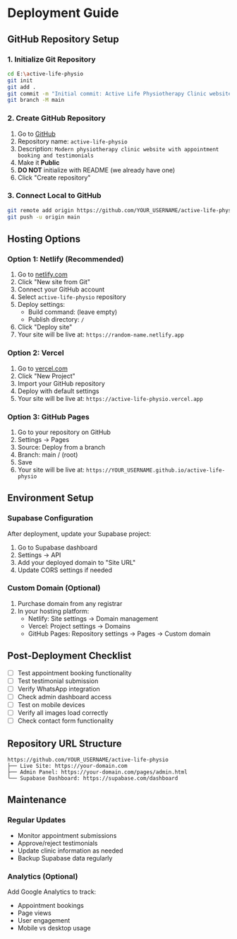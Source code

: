 # Deployment Guide

## GitHub Repository Setup

### 1. Initialize Git Repository
```bash
cd E:\active-life-physio
git init
git add .
git commit -m "Initial commit: Active Life Physiotherapy Clinic website"
git branch -M main
```

### 2. Create GitHub Repository
1. Go to [GitHub](https://github.com/new)
2. Repository name: `active-life-physio`
3. Description: `Modern physiotherapy clinic website with appointment booking and testimonials`
4. Make it **Public**
5. **DO NOT** initialize with README (we already have one)
6. Click "Create repository"

### 3. Connect Local to GitHub
```bash
git remote add origin https://github.com/YOUR_USERNAME/active-life-physio.git
git push -u origin main
```

## Hosting Options

### Option 1: Netlify (Recommended)
1. Go to [netlify.com](https://netlify.com)
2. Click "New site from Git"
3. Connect your GitHub account
4. Select `active-life-physio` repository
5. Deploy settings:
   - Build command: (leave empty)
   - Publish directory: `/`
6. Click "Deploy site"
7. Your site will be live at: `https://random-name.netlify.app`

### Option 2: Vercel
1. Go to [vercel.com](https://vercel.com)
2. Click "New Project"
3. Import your GitHub repository
4. Deploy with default settings
5. Your site will be live at: `https://active-life-physio.vercel.app`

### Option 3: GitHub Pages
1. Go to your repository on GitHub
2. Settings → Pages
3. Source: Deploy from a branch
4. Branch: main / (root)
5. Save
6. Your site will be live at: `https://YOUR_USERNAME.github.io/active-life-physio`

## Environment Setup

### Supabase Configuration
After deployment, update your Supabase project:
1. Go to Supabase dashboard
2. Settings → API
3. Add your deployed domain to "Site URL"
4. Update CORS settings if needed

### Custom Domain (Optional)
1. Purchase domain from any registrar
2. In your hosting platform:
   - Netlify: Site settings → Domain management
   - Vercel: Project settings → Domains
   - GitHub Pages: Repository settings → Pages → Custom domain

## Post-Deployment Checklist

- [ ] Test appointment booking functionality
- [ ] Test testimonial submission
- [ ] Verify WhatsApp integration
- [ ] Check admin dashboard access
- [ ] Test on mobile devices
- [ ] Verify all images load correctly
- [ ] Check contact form functionality

## Repository URL Structure
```
https://github.com/YOUR_USERNAME/active-life-physio
├── Live Site: https://your-domain.com
├── Admin Panel: https://your-domain.com/pages/admin.html
└── Supabase Dashboard: https://supabase.com/dashboard
```

## Maintenance

### Regular Updates
- Monitor appointment submissions
- Approve/reject testimonials
- Update clinic information as needed
- Backup Supabase data regularly

### Analytics (Optional)
Add Google Analytics to track:
- Appointment bookings
- Page views
- User engagement
- Mobile vs desktop usage